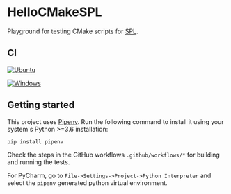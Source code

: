 # HelloCMakeSPL

Playground for testing CMake scripts for [SPL](https://github.com/avengineers/SPL).

## CI

[![Ubuntu](https://github.com/cuinixam/HelloCMakeSPL/actions/workflows/linux.yml/badge.svg)](https://github.com/cuinixam/HelloCMakeSPL/actions/workflows/linux.yml)

[![Windows](https://github.com/cuinixam/HelloCMakeSPL/actions/workflows/windows.yml/badge.svg)](https://github.com/cuinixam/HelloCMakeSPL/actions/workflows/windows.yml)

## Getting started

This project uses [Pipenv](https://pypi.org/project/pipenv/). Run the following command to install it using your
system's Python >=3.6 installation:

```shell
pip install pipenv
```

Check the steps in the GitHub workflows `.github/workflows/*` for building and running the tests.

For PyCharm, go to `File->Settings->Project->Python Interpreter` and select the `pipenv` generated python virtual
environment.
